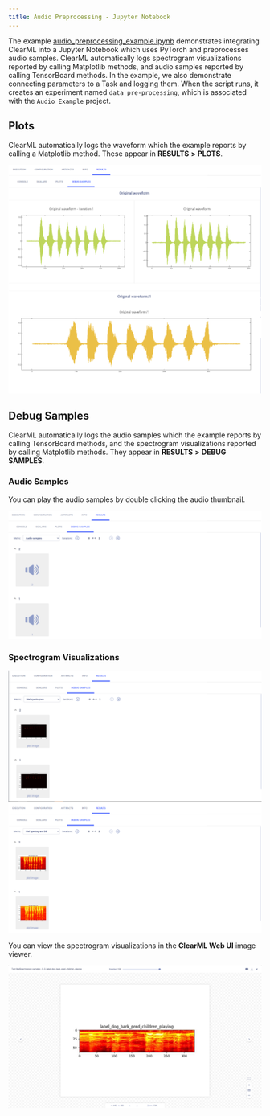 ```yaml
--- 
title: Audio Preprocessing - Jupyter Notebook
---
```


The example [audio_preprocessing_example.ipynb](https://github.com/allegroai/clearml/blob/master/examples/frameworks/pytorch/notebooks/audio/audio_preprocessing_example.ipynb) 
demonstrates integrating ClearML into a Jupyter Notebook which uses PyTorch and preprocesses audio samples. ClearML automatically logs spectrogram visualizations reported by calling Matplotlib methods, and audio samples reported by calling TensorBoard methods. In the example, we also demonstrate connecting parameters to a Task and logging them. When the script runs, it creates an experiment named `data pre-processing`, which is associated with the `Audio Example` project.

## Plots

ClearML automatically logs the waveform which the example reports by calling a Matplotlib method. These appear in **RESULTS** **>** **PLOTS**.

![image](../../../../../img/examples_audio_preprocessing_example_08.png)

## Debug Samples

ClearML automatically logs the audio samples which the example reports by calling TensorBoard methods, and the spectrogram visualizations reported by calling Matplotlib methods. They appear in **RESULTS** **>** **DEBUG SAMPLES**.

### Audio Samples

You can play the audio samples by double clicking the audio thumbnail.

![image](../../../../../img/examples_audio_preprocessing_example_03.png)

### Spectrogram Visualizations

![image](../../../../../img/examples_audio_preprocessing_example_06.png)
![image](../../../../../img/examples_audio_preprocessing_example_06a.png)

You can view the spectrogram visualizations in the **ClearML Web UI** image viewer.

![image](../../../../../img/examples_audio_preprocessing_example_07.png)